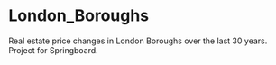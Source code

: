 # London_Boroughs
Real estate price changes in London Boroughs over the last 30 years. Project for Springboard.
